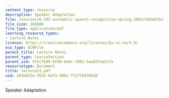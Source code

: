```yaml
---
content_type: resource
description: Speaker Adaptation
file: /courses/6-345-automatic-speech-recognition-spring-2003/293e031e76329af33062711f764395dd_lecture21.pdf
file_size: 182606
file_type: application/pdf
learning_resource_types:
- Lecture Notes
license: https://creativecommons.org/licenses/by-nc-sa/4.0/
ocw_type: OCWFile
parent_title: Lecture Notes
parent_type: CourseSection
parent_uid: 57ec7bd9-8fd9-649c-fd62-5ae85fee2c7a
resourcetype: Document
title: lecture21.pdf
uid: 293e031e-7632-9af3-3062-711f764395dd
---
```

Speaker Adaptation